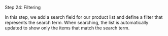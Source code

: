 Step 24: Filtering

In this step, we add a search field for our product list and define a filter that represents the search term. When searching, the list is automatically updated to show only the items that match the search term.
